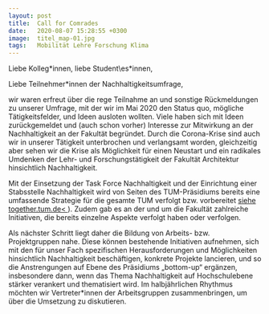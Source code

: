 ```yaml
---
layout: post
title:  Call for Comrades
date:   2020-08-07 15:28:55 +0300
image:  titel_map-01.jpg
tags:   Mobilität Lehre Forschung Klima
---
```

Liebe Kolleg\*innen, liebe Student\es*innen, 

Liebe Teilnehmer*innen der Nachhaltigkeitsumfrage, 

 

wir waren erfreut über die rege Teilnahme an und sonstige Rückmeldungen zu unserer Umfrage, mit der wir im Mai 2020 den Status quo, mögliche Tätigkeitsfelder, und Ideen ausloten wollten. Viele haben sich mit Ideen zurückgemeldet und (auch schon vorher) Interesse zur Mitwirkung an der Nachhaltigkeit an der Fakultät begründet. Durch die Corona-Krise sind auch wir in unserer Tätigkeit unterbrochen und verlangsamt worden, gleichzeitig aber sehen wir die Krise als Möglichkeit für einen Neustart und ein radikales Umdenken der Lehr- und Forschungstätigkeit der Fakultät Architektur hinsichtlich Nachhaltigkeit. 

 

Mit der Einsetzung der Task Force Nachhaltigkeit und der Einrichtung einer Stabsstelle Nachhaltigkeit wird von Seiten des TUM-Präsidiums bereits eine umfassende Strategie für die gesamte TUM verfolgt bzw. vorbereitet <a href = "https://www.together.tum.de/aktuelles/veroeffentlichungen/2020/04/20/so-foerdert-die-tum-nachhaltigkeit/" >siehe together.tum.de< </a>). Zudem gab es an der und um die Fakultät zahlreiche Initiativen, die bereits einzelne Aspekte verfolgt haben oder verfolgen. 

 

Als nächster Schritt liegt daher die Bildung von Arbeits- bzw. Projektgruppen nahe. Diese können bestehende Initiativen aufnehmen, sich mit den für unser Fach spezifischen Herausforderungen und Möglichkeiten hinsichtlich Nachhaltigkeit beschäftigen, konkrete Projekte lancieren, und so die Anstrengungen auf Ebene des Präsidiums „bottom-up“ ergänzen, insbesondere dann, wenn das Thema Nachhaltigkeit auf Hochschulebene stärker verankert und thematisiert wird. Im halbjährlichen Rhythmus möchten wir Vertreter*innen der Arbeitsgruppen zusammenbringen, um über die Umsetzung zu diskutieren.  